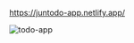 https://juntodo-app.netlify.app/


![todo-app](https://user-images.githubusercontent.com/81515422/138609215-084dd499-0d84-4cff-99a0-c0568642ffbd.gif)
